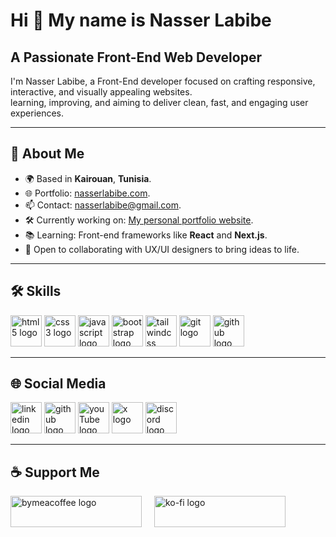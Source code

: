 <h1>Hi 👋 My name is Nasser Labibe</h1>
<h2>A Passionate Front-End Web Developer</h2>
<p>I'm Nasser Labibe, a Front-End developer focused on crafting responsive, interactive, and visually appealing websites.<br>learning, improving, and aiming to deliver clean, fast, and engaging user experiences.</p>
<hr>
<h2>📄 About Me</h2>
<ul>
    <li>🌍 Based in <strong>Kairouan</strong>, <strong>Tunisia</strong>.</li>
    <li>🌐 Portfolio: <a href="https://nasserlabibe.netlify.app" target="_blank">nasserlabibe.com</a>.</li>
    <li>📫 Contact: <a href="mailto:nasserlabibe@gmail.com" target="_blank">nasserlabibe@gmail.com</a>.</li>
    <li>🛠️ Currently working on: <a href="https://nasserlabibe.netlify.app" target="_blank">My personal portfolio website</a>.</li>
    <li>📚 Learning: Front-end frameworks like <strong>React</strong> and <strong>Next.js</strong>.</li>
    <li>🤝 Open to collaborating with UX/UI designers to bring ideas to life.</li>
</ul>
<hr>
<h2>🛠 Skills</h2>
<div>
    <a href="https://developer.mozilla.org/en-US/docs/Web/HTML" target="_blank"><img src="https://img.icons8.com/?size=100&id=20909&format=png&color=E34F26" width="50" alt="html5 logo" /></a>
    <a href="https://developer.mozilla.org/en-US/docs/Web/CSS" target="_blank"><img src="https://img.icons8.com/?size=100&id=21278&format=png&color=1572B6" width="50" alt="css3 logo" /></a>
    <a href="https://developer.mozilla.org/en-US/docs/Web/JavaScript" target="_blank"><img src="https://img.icons8.com/?size=100&id=108784&format=png&color=F7DF1E" width="50" alt="javascript logo" /></a>
    <a href="https://getbootstrap.com/" target="_blank"><img src="https://img.icons8.com/?size=100&id=PndQWK6M1Hjo&format=png&color=000000" width="50" alt="bootstrap logo"/></a>
    <a href="https://tailwindcss.com/" target="_blank"><img src="https://img.icons8.com/?size=100&id=4PiNHtUJVbLs&format=png&color=000000" width="50" alt="tailwindcss"/></a>
    <a href="https://git-scm.com/" target="_blank"><img src="https://img.icons8.com/?size=100&id=20906&format=png&color=F05032" width="50" alt="git logo" /></a>
    <a href="https://github.com/" target="_blank"><img src="https://img.icons8.com/?size=100&id=3tC9EQumUAuq&format=png&color=FFFFFF" width="50" alt="github logo" /></a>
</div>
<hr>
<h2>🌐 Social Media</h2>
<div>
    <a href="https://linkedin.com/in/nasserlabibe" target="_blank"><img src="https://img.icons8.com/?size=100&id=13930&format=png&color=0A66C2" width="50" alt="linkedin logo" /></a>
    <a href="https://github.com/labibenasser" target="_blank"><img src="https://img.icons8.com/?size=100&id=3tC9EQumUAuq&format=png&color=FFFFFF" width="50" alt="github logo" /></a>
    <a href="https://youtube.com/@nasserlabibe" target="_blank"><img src="https://img.icons8.com/?size=100&id=19318&format=png&color=FF0000" width="50" alt="youTube logo" /></a>
    <a href="https://x.com/nasserlabibe" target="_blank"><img src="https://img.icons8.com/?size=100&id=YfCbGWCWcuar&format=png&color=FFFFFF" width="50" alt="x logo" /></a>
    <a href="https://discord.gg/2ePeUZzzm8" target="_blank"><img src="https://img.icons8.com/?size=100&id=M725CLW4L7wE&format=png&color=5865F2" width="50" alt="discord logo" /></a>
</div>
<hr>
<h2>☕ Support Me</h3>
<div>
    <a href="https://www.buymeacoffee.com/nasserlabibe" target="_blank"><img src="https://cdn.buymeacoffee.com/buttons/v2/default-yellow.png" height="50" width="210" alt="bymeacoffee logo"/></a>
    <img width="12"><img>
    <a href="https://ko-fi.com/nasserlabibe" target="_blank"><img src="https://storage.ko-fi.com/cdn/kofi3.png?v=3" height="50" width="210" alt="ko-fi logo"/></a>
</div>
